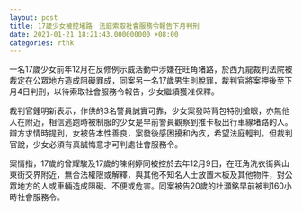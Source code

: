 ```yaml
---
layout: post
title: 17歲少女被控堵路　法庭索取社會服務令報告下月判刑
date: 2021-01-21 18:21:43.000000000 +08:00
categories: rthk
---
```


一名17歲少女前年12月在反修例示威活動中涉嫌在旺角堵路，於西九龍裁判法院被裁定在公眾地方造成阻礙罪成，同案另一名17歲男生則脫罪，裁判官將案押後至下月4日判刑，以待索取社會服務令報告，少女繼續獲准保釋。

裁判官鍾明新表示，作供的3名警員誠實可靠，少女案發時背包特別搶眼，亦無他人在附近，相信逃跑時被制服的少女是早前警員觀察到推卡板出行車線堵路的人。辯方求情時提到，女被告本性善良，案發後感困擾和內疚，希望法庭輕判。但裁判官說，少女必須有真誠悔意才可判處社會服務令。

案情指，17歲的曾耀駿及17歲的陳俐婷同被控於去年12月9日，在旺角洗衣街與山東街交界附近，無合法權限或解釋，與其他不知名人士放置木板及其他物件，對公眾地方的人或車輛造成阻礙、不便或危害。同案被告20歲的杜灝銘早前被判160小時社會服務令。
